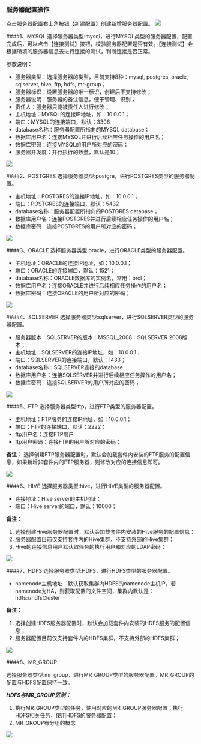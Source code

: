 ### 服务器配置操作
点击服务器配置右上角按钮【新建配置】创建新增服务器配置。
![](/assets/4.png)

####1、MYSQL
选择服务器类型:mysql，进行MYSQL类型的服务器配置，配置完成后，可以点击【连接测试】按钮，校验服务器配置是否有效。【连接测试】会根据所填的服务器信息去进行连接的测试，判断连接是否正常。

参数说明：
- 服务器类型：选择服务器的类型，目前支持8种：mysql, postgres, oracle, sqlserver, hive, ftp, hdfs, mr-group；
- 服务器标识：设置服务器的唯一标识，创建后不支持修改；
- 服务器说明：服务器的备注信息，便于管理、识别；
- 责任人：服务器只能被责任人进行修改；
- 主机地址：MYSQL的连接IP地址，如：10.0.0.1；
- 端口：MYSQL的连接端口，默认：3306
- database名称：服务器配置所指向的MYSQL database；
- 数据库用户名：连接MYSQL并进行后续相应任务操作的用户名；
- 数据库密码：连接MYSQL的用户所对应的密码；
- 服务器并发度：并行执行的数量，默认是10；

![](/assets/3.png)


####2、POSTGRES
选择服务器类型:postgre，进行POSTGRES类型的服务器配置。

- 主机地址：POSTGRES的连接IP地址，如：10.0.0.1；
- 端口：POSTGRES的连接端口，默认：5432
- database名称：服务器配置所指向的POSTGRES database；
- 数据库用户名：连接POSTGRES并进行后续相应任务操作的用户名；
- 数据库密码：连接POSTGRES的用户所对应的密码；

![](/assets/5.png)


####3、ORACLE
选择服务器类型:oracle，进行ORACLE类型的服务器配置。
- 主机地址：ORACLE的连接IP地址，如：10.0.0.1；
- 端口：ORACLE的连接端口，默认：1521；
- database名称：ORACLE数据库的实例名，常用：orcl；
- 数据库用户名：连接ORACLE并进行后续相应任务操作的用户名；
- 数据库密码：连接ORACLE的用户所对应的密码；

![](/assets/oracle.png)


####4、SQLSERVER
选择服务器类型:sqlserver，进行SQLSERVER类型的服务器配置。
- 服务器版本：SQLSERVER的版本：MSSQL_2008：SQLSERVER 2008版本；
- 主机地址：SQLSERVER的连接IP地址，如：10.0.0.1；
- 端口：SQLSERVER的连接端口，默认：1433；
- database名称：SQLSERVER连接的database
- 数据库用户名：连接SQLSERVER并进行后续相应任务操作的用户名；
- 数据库密码：连接SQLSERVER的用户所对应的密码；

![](/assets/sever.png)

####5、FTP
选择服务器类型:ftp，进行FTP类型的服务器配置。
- 主机地址：FTP服务的连接IP地址，如：10.0.0.1；
- 端口：FTP的连接端口，默认：2222；
- ftp用户名：连接FTP用户
- ftp用户密码：连接FTP的用户所对应的密码；

**备注：** 选择创建FTP服务器配置时，默认会加载套件内安装的FTP服务的配置信息，如果新增非套件内的FTP服务器，则修改对应的连接信息即可。

![](/assets/ftp.png)

####6、HIVE
选择服务器类型:hive，进行HIVE类型的服务器配置。

- 连接地址：Hive server的主机地址；
- 端口：Hive server的端口，默认：10000；

**备注：** 
1. 选择创建Hive服务器配置时，默认会加载套件内安装的Hive服务的配置信息；
2. 服务器配置目前仅支持套件内的Hive集群，不支持外部的Hive集群；
3. Hive的连接信息用户默认取任务的执行用户和对应的LDAP密码；

![](/assets/hive.png)


####7、HDFS
选择服务器类型:HDFS，进行HDFS类型的服务器配置。

- namenode主机地址：默认获取集群内HDFS的namenode主机IP，若namenode为HA，则获取配置的文件空间，集群内默认是：hdfs://hdfsCluster

**备注：** 
1. 选择创建HDFS服务器配置时，默认会加载套件内安装的HDFS服务的配置信息；
2. 服务器配置目前仅支持套件内的HDFS集群，不支持外部的HDFS集群；

![](/assets/hdfs.png)


####8、MR_GROUP

选择服务器类型:mr_group，进行MR_GROUP类型的服务器配置。MR_GROUP的配置与HDFS配置保持一致。

_**HDFS与MR_GROUP区别：**_
1. 执行MR_GROUP类型的任务，使用对应的MR_GROUP服务器配置；执行HDFS相关任务，使用HDFS的服务器配置；
2. MR_GROUP有分组的概念

![](/assets/mr.png)








